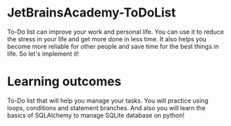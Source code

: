 # JetBrainsAcademy-ToDoList
To-Do list can improve your work and personal life. You can use it to reduce the stress in your life and get more done in less time. It also helps you become more reliable for other people and save time for the best things in life. So let's implement it!
# Learning outcomes
To-Do list that will help you manage your tasks. You will practice using loops, conditions and statement branches. And also you will learn the basics of SQLAlchemy to manage SQLite database on python!
